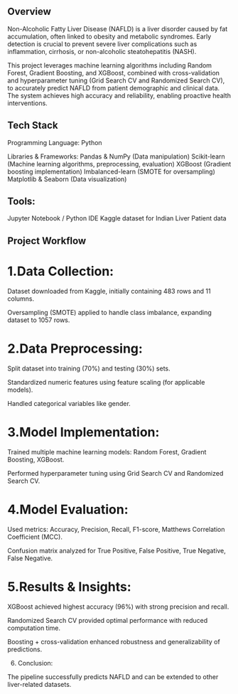 ## Overview

Non-Alcoholic Fatty Liver Disease (NAFLD) is a liver disorder caused by fat accumulation, often linked to obesity and metabolic syndromes. Early detection is crucial to prevent severe liver complications such as inflammation, cirrhosis, or non-alcoholic steatohepatitis (NASH).

This project leverages machine learning algorithms including Random Forest, Gradient Boosting, and XGBoost, combined with cross-validation and hyperparameter tuning (Grid Search CV and Randomized Search CV), to accurately predict NAFLD from patient demographic and clinical data. The system achieves high accuracy and reliability, enabling proactive health interventions.

## Tech Stack

Programming Language: Python

Libraries & Frameworks:
Pandas & NumPy (Data manipulation)
Scikit-learn (Machine learning algorithms, preprocessing, evaluation)
XGBoost (Gradient boosting implementation)
Imbalanced-learn (SMOTE for oversampling)
Matplotlib & Seaborn (Data visualization)

## Tools:

Jupyter Notebook / Python IDE
Kaggle dataset for Indian Liver Patient data

## Project Workflow

# 1.Data Collection:

Dataset downloaded from Kaggle, initially containing 483 rows and 11 columns.

Oversampling (SMOTE) applied to handle class imbalance, expanding dataset to 1057 rows.

# 2.Data Preprocessing:

Split dataset into training (70%) and testing (30%) sets.

Standardized numeric features using feature scaling (for applicable models).

Handled categorical variables like gender.

# 3.Model Implementation:

Trained multiple machine learning models: Random Forest, Gradient Boosting, XGBoost.

Performed hyperparameter tuning using Grid Search CV and Randomized Search CV.

# 4.Model Evaluation:

Used metrics: Accuracy, Precision, Recall, F1-score, Matthews Correlation Coefficient (MCC).

Confusion matrix analyzed for True Positive, False Positive, True Negative, False Negative.

# 5.Results & Insights:

XGBoost achieved highest accuracy (96%) with strong precision and recall.

Randomized Search CV provided optimal performance with reduced computation time.

Boosting + cross-validation enhanced robustness and generalizability of predictions.

6. Conclusion:

The pipeline successfully predicts NAFLD and can be extended to other liver-related datasets.
